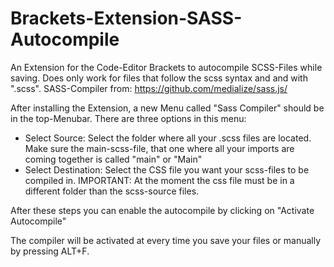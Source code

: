 # Brackets-Extension-SASS-Autocompile
An Extension for the Code-Editor Brackets to autocompile SCSS-Files while saving. Does only work for files that follow the scss syntax and and with ".scss".
SASS-Compiler from: https://github.com/medialize/sass.js/

After installing the Extension, a new Menu called "Sass Compiler" should be in the top-Menubar. There are three options in this menu:
  - Select Source: Select the folder where all your .scss files are located. Make sure the main-scss-file, that one where all your        imports are coming together is called "main" or "Main"
  - Select Destination: Select the CSS file you want your scss-files to be compiled in. IMPORTANT: At the moment the css file must be in a different folder than the scss-source files.
  
After these steps you can enable the autocompile by clicking on "Activate Autocompile"

The compiler will be activated at every time you save your files or manually by pressing ALT+F.
